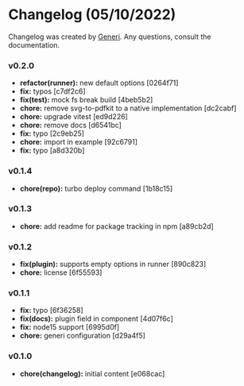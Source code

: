 # Changelog (05/10/2022)

Changelog was created by [Generi](https://github.com/Novout/generi). Any questions, consult the documentation.

### v0.2.0

* **refactor(runner):** new default options [0264f71]
* **fix:** typos [c7df2c6]
* **fix(test):** mock fs break build [4beb5b2]
* **chore:** remove svg-to-pdfkit to a native implementation [dc2cabf]
* **chore:** upgrade vitest [ed9d226]
* **chore:** remove docs [d6541bc]
* **fix:** typo [2c9eb25]
* **chore:** import in example [92c6791]
* **fix:** typo [a8d320b]

### v0.1.4

* **chore(repo):** turbo deploy command [1b18c15]

### v0.1.3

* **chore:** add readme for package tracking in npm [a89cb2d]

### v0.1.2

* **fix(plugin):** supports empty options in runner [890c823]
* **chore:** license [6f55593]

### v0.1.1

* **fix:** typo [6f36258]
* **fix(docs):** plugin field in component [4d07f6c]
* **fix:** node15 support [6995d0f]
* **chore:** generi configuration [d29a4f5]

### v0.1.0

* **chore(changelog):** initial content [e068cac]
